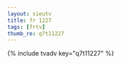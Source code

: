 ```yaml
--- 
layout: sieutv
title: fr 1227
tags: [frtv]
thumb_re: q7t11227
---
```

{% include tvadv key="q7t11227" %} 
